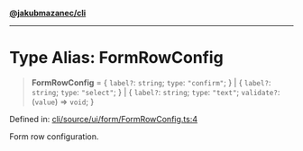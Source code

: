 [**@jakubmazanec/cli**](../README.md)

---

# Type Alias: FormRowConfig

> **FormRowConfig** = \{ `label?`: `string`; `type`: `"confirm"`; \} \| \{ `label?`: `string`;
> `type`: `"select"`; \} \| \{ `label?`: `string`; `type`: `"text"`; `validate?`: (`value`) =>
> `void`; \}

Defined in:
[cli/source/ui/form/FormRowConfig.ts:4](https://github.com/jakubmazanec/tools/blob/5907d31a071e860d7db8b8a00f698d18fe23e18a/packages/cli/source/ui/form/FormRowConfig.ts#L4)

Form row configuration.
